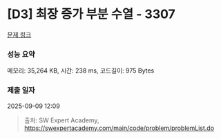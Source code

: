 # [D3] 최장 증가 부분 수열 - 3307 

[문제 링크](https://swexpertacademy.com/main/code/problem/problemDetail.do?contestProbId=AWBOKg-a6l0DFAWr) 

### 성능 요약

메모리: 35,264 KB, 시간: 238 ms, 코드길이: 975 Bytes

### 제출 일자

2025-09-09 12:09



> 출처: SW Expert Academy, https://swexpertacademy.com/main/code/problem/problemList.do